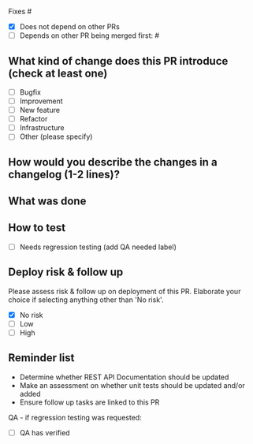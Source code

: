 Fixes #

- [x] Does not depend on other PRs
- [ ] Depends on other PR being merged first: #

## What kind of change does this PR introduce (check at least one)

- [ ] Bugfix
- [ ] Improvement
- [ ] New feature
- [ ] Refactor
- [ ] Infrastructure
- [ ] Other (please specify)

## How would you describe the changes in a changelog (1-2 lines)?

## What was done

## How to test

- [ ] Needs regression testing (add QA needed label)

## Deploy risk & follow up

Please assess risk & follow up on deployment of this PR. Elaborate your choice if selecting anything other than 'No risk'.

- [x] No risk
- [ ] Low
- [ ] High

## Reminder list

- Determine whether REST API Documentation should be updated
- Make an assessment on whether unit tests should be updated and/or added
- Ensure follow up tasks are linked to this PR

QA - if regression testing was requested:

- [ ] QA has verified


